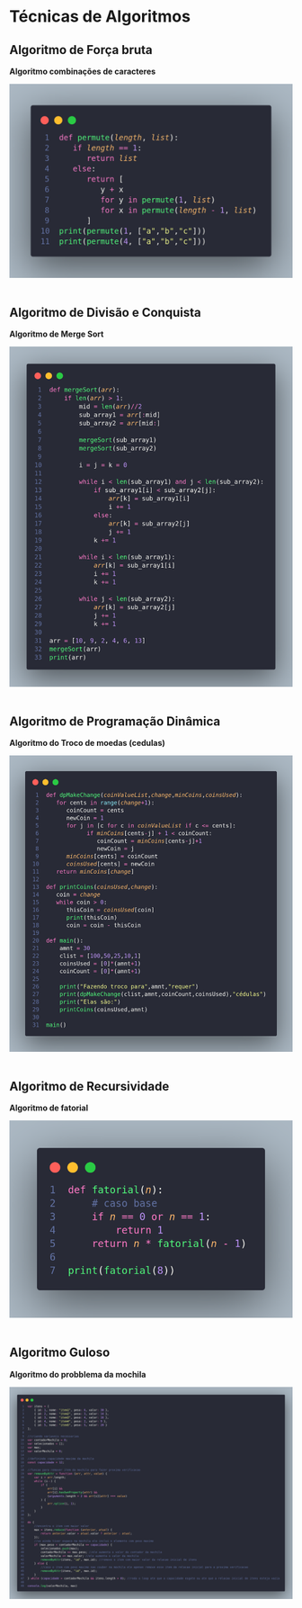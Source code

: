 # Técnicas de Algoritmos

## Algoritmo de Força bruta

**Algoritmo combinações de caracteres**

<img src="./forca-bruta/forca-bruta.png"/>


<br/>
<br/>

## Algoritmo de Divisão e Conquista

**Algoritmo de Merge Sort**

<img src="./divisao-e-conquista/divisao-e-conquista.png"/>

<br/>
<br/>
    
## Algoritmo de Programação Dinâmica

**Algoritmo do Troco de moedas (cedulas)**

<img src="./programacao-dinamica/programacao-dinamica.png"/>


<br/>
<br/>


## Algoritmo de Recursividade

**Algoritmo de fatorial**

<img src="./recursividade/recursividade.png"/>

    
<br/>
<br/>

## Algoritmo Guloso

**Algoritmo do probblema da mochila**

<img src="./gulosos/gulosos.png"/>

    
<br/>
<br/>
